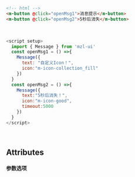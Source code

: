 <br />

```html
<!-- html -->
<m-button @click="openMsg1">消息提示</m-button>
<m-button @click="openMsg2">5秒后消失</m-button>
```
<br />

```javascript
<script setup>
  import { Message } from 'mzl-ui'
  const openMsg1 = () =>{
    Message({
      text: "自定义Icon！",
      icon:"m-icon-collection_fill"
    })
  }
  const openMsg2 = () =>{
    Message({
      text:"5秒后消失！",
      icon:"m-icon-good",
      timeout:5000
    })
  }
</script>
```
<br />

## Attributes
#### 参数选项
<br/>
